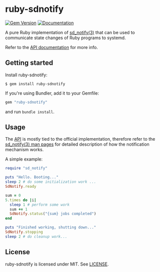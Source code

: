 # ruby-sdnotify

[![Gem Version](https://badge.fury.io/rb/ruby-sdnotify.svg)](https://badge.fury.io/rb/ruby-sdnotify)
[![Documentation](http://img.shields.io/badge/yard-docs-blue.svg)](http://www.rubydoc.info/github/agis/ruby-sdnotify)

A pure Ruby implementation of [sd_notify(3)](https://www.freedesktop.org/software/systemd/man/sd_notify.html) that can be used to
communicate state changes of Ruby programs to systemd.

Refer to the [API documentation](http://www.rubydoc.info/github/agis/ruby-sdnotify) for more info.

## Getting started

Install ruby-sdnotify:

```shell
$ gem install ruby-sdnotify
```

If you're using Bundler, add it to your Gemfile:

```ruby
gem "ruby-sdnotify"
```

and run `bundle install`.

## Usage

The [API](http://www.rubydoc.info/github/agis/ruby-sdnotify) is mostly tied to
the official implementation, therefore refer to the [sd_notify(3) man pages](https://www.freedesktop.org/software/systemd/man/sd_notify.html)
for detailed description of how the notification mechanism works.

A simple example:

```ruby
require "sd_notify"

puts "Hello. Booting..."
sleep 2 # do some initialization work ...
SdNotify.ready

sum = 0
5.times do |i|
  sleep 1 # perform some work
  sum += 1
  SdNotify.status("{sum} jobs completed")
end

puts "Finished working, shutting down..."
SdNotify.stopping
sleep 2 # do cleanup work...
```

## License

ruby-sdnotify is licensed under MIT. See [LICENSE](LICENSE).
